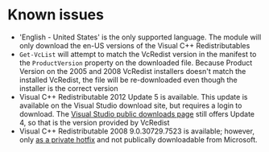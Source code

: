 # Known issues

* 'English - United States' is the only supported language. The module will only download the en-US versions of the Visual C++ Redistributables
* `Get-VcList` will attempt to match the VcRedist version in the manifest to the `ProductVersion` property on the downloaded file. Because Product Version on the 2005 and 2008 VcRedist installers doesn't match the installed VcRedist, the file will be re-downloaded even though the installer is the correct version
* Visual C++ Redistributable 2012 Update 5 is available. This update is available on the Visual Studio download site, but requires a login to download. The [Visual Studio public downloads page](https://visualstudio.microsoft.com/vs/older-downloads/) still offers Update 4, so that is the version provided by VcRedist
* Visual C++ Redistributable 2008 9.0.30729.7523 is available; however, only [as a private hotfix](https://support.microsoft.com/en-us/help/2834565/fix-visual-c-2008-mfc-application-that-was-created-by-using-visual-stu) and not publically downloadable from Microsoft.
